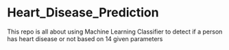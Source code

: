 # Heart_Disease_Prediction
This repo is all about using Machine Learning Classifier to detect if a person has heart disease or not based on 14 given parameters
